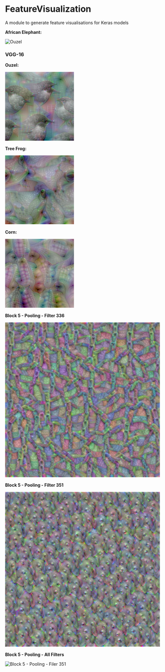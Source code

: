 # FeatureVisualization
A module to generate feature visualisations for Keras models

**African Elephant:**

![Ouzel](./examples/elephant.gif)

### VGG-16

**Ouzel:**

![Ouzel](./examples/VGG16_ouzel.png)

**Tree Frog:**

![Ouzel](./examples/VGG16_treefrog.png)

**Corn:**

![Ouzel](./examples/VGG16_corn.png)


**Block 5 - Pooling - Filter 336**

![Block 5 - Pooling - Filer 336](./examples/VGG16_block5_pool_filter_336.png)


**Block 5 - Pooling - Filter 351**

![Block 5 - Pooling - Filer 351](./examples/VGG16_block5_pool_filter_351.png)

**Block 5 - Pooling - All Filters**

![Block 5 - Pooling - Filer 351](./examples/VGG16_all_filters.png)

